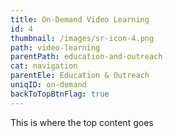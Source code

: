 ```yaml
---
title: On-Demand Video Learning
id: 4
thumbnail: /images/sr-icon-4.png
path: video-learning
parentPath: education-and-outreach
cat: navigation
parentEle: Education & Outreach
uniqID: on-demand
backToTopBtnFlag: true
---
```


This is where the top content goes